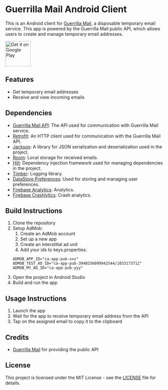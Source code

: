 # Guerrilla Mail Android Client

This is an Android client for [Guerrilla Mail](https://www.guerrillamail.com), a disposable temporary email service. This app is powered by the Guerrilla Mail public API, which allows users to create and manage temporary email addresses.

<a href='https://play.google.com/store/apps/details?id=volovyk.guerrillamail&pcampaignid=pcampaignidMKT-Other-global-all-co-prtnr-py-PartBadge-Mar2515-1'><img alt='Get it on Google Play' src='https://play.google.com/intl/en_us/badges/static/images/badges/en_badge_web_generic.png' height="80"/></a>

## Features

- Get temporary email addresses
- Receive and view incoming emails

## Dependencies

- [Guerrilla Mail API](https://www.guerrillamail.com/GuerrillaMailAPI.html): The API used for communication with Guerrilla Mail service.
- [Retrofit](https://square.github.io/retrofit/): An HTTP client used for communication with the Guerrilla Mail API.
- [Jackson](https://github.com/FasterXML/jackson): A library for JSON serialization and deserialization used in the project.
- [Room](https://developer.android.com/jetpack/androidx/releases/room): Local storage for received emails.
- [Hilt](https://dagger.dev/hilt/): Dependency injection framework used for managing dependencies in the project.
- [Timber](https://github.com/JakeWharton/timber): Logging library.
- [DataStore Preferences](https://developer.android.com/topic/libraries/architecture/datastore): Used for storing and managing user preferences.
- [Firebase Analytics](https://firebase.google.com/docs/analytics): Analytics.
- [Firebase Crashlytics](https://firebase.google.com/docs/crashlytics): Crash analytics.

## Build Instructions

1. Clone the repository
2. Setup AdMob:
   1. Create an AdMob account 
   2. Set up a new app
   3. Create an interstitial ad unit
   4. Add your ids to keys.properties:
    ```
    ADMOB_APP_ID="ca-app-pub-xxx"
    ADMOB_TEST_AD_ID="ca-app-pub-3940256099942544/1033173712"
    ADMOB_MY_AD_ID="ca-app-pub-yyy"
    ```  
3. Open the project in Android Studio
4. Build and run the app

## Usage Instructions

1. Launch the app
2. Wait for the app to receive temporary email address from the API
3. Tap on the assigned email to copy it to the clipboard

## Credits

- [Guerrilla Mail](https://www.guerrillamail.com) for providing the public API

## License

This project is licensed under the MIT License - see the [LICENSE](LICENSE) file for details.